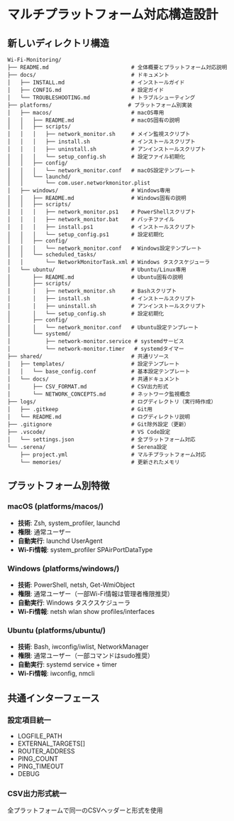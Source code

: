 # マルチプラットフォーム対応構造設計

## 新しいディレクトリ構造

```
Wi-Fi-Monitoring/
├── README.md                          # 全体概要とプラットフォーム対応説明
├── docs/                              # ドキュメント
│   ├── INSTALL.md                     # インストールガイド
│   ├── CONFIG.md                      # 設定ガイド
│   └── TROUBLESHOOTING.md             # トラブルシューティング
├── platforms/                        # プラットフォーム別実装
│   ├── macos/                         # macOS専用
│   │   ├── README.md                  # macOS固有の説明
│   │   ├── scripts/
│   │   │   ├── network_monitor.sh     # メイン監視スクリプト
│   │   │   ├── install.sh             # インストールスクリプト
│   │   │   ├── uninstall.sh           # アンインストールスクリプト
│   │   │   └── setup_config.sh        # 設定ファイル初期化
│   │   ├── config/
│   │   │   └── network_monitor.conf   # macOS設定テンプレート
│   │   └── launchd/
│   │       └── com.user.networkmonitor.plist
│   ├── windows/                       # Windows専用
│   │   ├── README.md                  # Windows固有の説明
│   │   ├── scripts/
│   │   │   ├── network_monitor.ps1    # PowerShellスクリプト
│   │   │   ├── network_monitor.bat    # バッチファイル
│   │   │   ├── install.ps1            # インストールスクリプト
│   │   │   └── setup_config.ps1       # 設定初期化
│   │   ├── config/
│   │   │   └── network_monitor.conf   # Windows設定テンプレート
│   │   └── scheduled_tasks/
│   │       └── NetworkMonitorTask.xml # Windows タスクスケジューラ
│   └── ubuntu/                        # Ubuntu/Linux専用
│       ├── README.md                  # Ubuntu固有の説明
│       ├── scripts/
│       │   ├── network_monitor.sh     # Bashスクリプト
│       │   ├── install.sh             # インストールスクリプト
│       │   ├── uninstall.sh           # アンインストールスクリプト
│       │   └── setup_config.sh        # 設定初期化
│       ├── config/
│       │   └── network_monitor.conf   # Ubuntu設定テンプレート
│       └── systemd/
│           ├── network-monitor.service # systemdサービス
│           └── network-monitor.timer   # systemdタイマー
├── shared/                            # 共通リソース
│   ├── templates/                     # 設定テンプレート
│   │   └── base_config.conf           # 基本設定テンプレート
│   └── docs/                          # 共通ドキュメント
│       ├── CSV_FORMAT.md              # CSV出力形式
│       └── NETWORK_CONCEPTS.md        # ネットワーク監視概念
├── logs/                              # ログディレクトリ（実行時作成）
│   ├── .gitkeep                       # Git用
│   └── README.md                      # ログディレクトリ説明
├── .gitignore                         # Git除外設定（更新）
├── .vscode/                           # VS Code設定
│   └── settings.json                  # 全プラットフォーム対応
└── .serena/                           # Serena設定
    ├── project.yml                    # マルチプラットフォーム対応
    └── memories/                      # 更新されたメモリ
```

## プラットフォーム別特徴

### macOS (platforms/macos/)
- **技術**: Zsh, system_profiler, launchd
- **権限**: 通常ユーザー
- **自動実行**: launchd UserAgent
- **Wi-Fi情報**: system_profiler SPAirPortDataType

### Windows (platforms/windows/)
- **技術**: PowerShell, netsh, Get-WmiObject
- **権限**: 通常ユーザー（一部Wi-Fi情報は管理者権限推奨）
- **自動実行**: Windows タスクスケジューラ
- **Wi-Fi情報**: netsh wlan show profiles/interfaces

### Ubuntu (platforms/ubuntu/)
- **技術**: Bash, iwconfig/iwlist, NetworkManager
- **権限**: 通常ユーザー（一部コマンドはsudo推奨）
- **自動実行**: systemd service + timer
- **Wi-Fi情報**: iwconfig, nmcli

## 共通インターフェース

### 設定項目統一
- LOGFILE_PATH
- EXTERNAL_TARGETS[]
- ROUTER_ADDRESS
- PING_COUNT
- PING_TIMEOUT
- DEBUG

### CSV出力形式統一
全プラットフォームで同一のCSVヘッダーと形式を使用